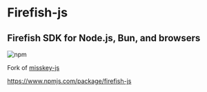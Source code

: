 # Firefish-js

## Firefish SDK for Node.js, Bun, and browsers

<img alt="npm" src="https://img.shields.io/npm/dm/firefish-js?logo=npm&color=%23CB0000">

Fork of [misskey-js](https://www.npmjs.com/package/misskey-js)

<https://www.npmjs.com/package/firefish-js>
